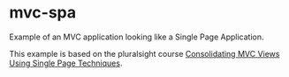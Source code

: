 # mvc-spa
Example of an MVC application looking like a Single Page Application.

This example is based on the pluralsight course [Consolidating MVC Views Using Single Page Techniques](https://app.pluralsight.com/library/courses/mvc-application-techniques/).
